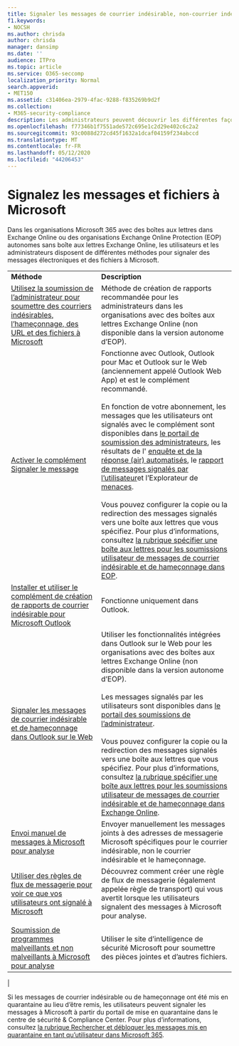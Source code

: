 ```yaml
---
title: Signaler les messages de courrier indésirable, non-courrier indésirable et de hameçonnage à Microsoft
f1.keywords:
- NOCSH
ms.author: chrisda
author: chrisda
manager: dansimp
ms.date: ''
audience: ITPro
ms.topic: article
ms.service: O365-seccomp
localization_priority: Normal
search.appverid:
- MET150
ms.assetid: c31406ea-2979-4fac-9288-f835269b9d2f
ms.collection:
- M365-security-compliance
description: Les administrateurs peuvent découvrir les différentes façons de signaler des messages et des fichiers valides et incorrects à Microsoft pour analyse.
ms.openlocfilehash: f77346b1f7551ade572c695e1c2d29e402c6c2a2
ms.sourcegitcommit: 93c0088d272cd45f1632a1dcaf04159f234abccd
ms.translationtype: MT
ms.contentlocale: fr-FR
ms.lasthandoff: 05/12/2020
ms.locfileid: "44206453"
---
```

# <a name="report-messages-and-files-to-microsoft"></a>Signalez les messages et fichiers à Microsoft

Dans les organisations Microsoft 365 avec des boîtes aux lettres dans Exchange Online ou des organisations Exchange Online Protection (EOP) autonomes sans boîte aux lettres Exchange Online, les utilisateurs et les administrateurs disposent de différentes méthodes pour signaler des messages électroniques et des fichiers à Microsoft.

|||
|---|---|
|**Méthode**|**Description**|
|[Utilisez la soumission de l’administrateur pour soumettre des courriers indésirables, l’hameçonnage, des URL et des fichiers à Microsoft](admin-submission.md)|Méthode de création de rapports recommandée pour les administrateurs dans les organisations avec des boîtes aux lettres Exchange Online (non disponible dans la version autonome d’EOP).|
|[Activer le complément Signaler le message](enable-the-report-message-add-in.md)|Fonctionne avec Outlook, Outlook pour Mac et Outlook sur le Web (anciennement appelé Outlook Web App) et est le complément recommandé. <br/><br/> En fonction de votre abonnement, les messages que les utilisateurs ont signalés avec le complément sont disponibles dans [le portail de soumission des administrateurs](admin-submission.md), les résultats de l' [enquête et de la réponse (air) automatisés](air-view-investigation-results.md), le [rapport de messages signalés par l’utilisateur](view-email-security-reports.md#user-reported-messages-report)et l’Explorateur de [menaces](threat-explorer-views.md#email--submissions). <br/><br/> Vous pouvez configurer la copie ou la redirection des messages signalés vers une boîte aux lettres que vous spécifiez. Pour plus d’informations, consultez [la rubrique spécifier une boîte aux lettres pour les soumissions utilisateur de messages de courrier indésirable et de hameçonnage dans EOP](user-submission.md).|
|[Installer et utiliser le complément de création de rapports de courrier indésirable pour Microsoft Outlook](junk-email-reporting-add-in-for-microsoft-outlook.md)|Fonctionne uniquement dans Outlook.|
|[Signaler les messages de courrier indésirable et de hameçonnage dans Outlook sur le Web](report-junk-email-and-phishing-scams-in-outlook-on-the-web-eop.md)|Utiliser les fonctionnalités intégrées dans Outlook sur le Web pour les organisations avec des boîtes aux lettres Exchange Online (non disponible dans la version autonome d’EOP). <br/><br/> Les messages signalés par les utilisateurs sont disponibles dans [le portail des soumissions de l’administrateur](admin-submission.md). <br/><br/> Vous pouvez configurer la copie ou la redirection des messages signalés vers une boîte aux lettres que vous spécifiez. Pour plus d’informations, consultez [la rubrique spécifier une boîte aux lettres pour les soumissions utilisateur de messages de courrier indésirable et de hameçonnage dans Exchange Online](user-submission.md).|
|[Envoi manuel de messages à Microsoft pour analyse](submit-spam-non-spam-and-phishing-scam-messages-to-microsoft-for-analysis.md)|Envoyer manuellement les messages joints à des adresses de messagerie Microsoft spécifiques pour le courrier indésirable, non le courrier indésirable et le hameçonnage.|
|[Utiliser des règles de flux de messagerie pour voir ce que vos utilisateurs ont signalé à Microsoft](use-mail-flow-rules-to-see-what-your-users-are-reporting-to-microsoft.md)|Découvrez comment créer une règle de flux de messagerie (également appelée règle de transport) qui vous avertit lorsque les utilisateurs signalent des messages à Microsoft pour analyse.|
|||
|[Soumission de programmes malveillants et non malveillants à Microsoft pour analyse](submitting-malware-and-non-malware-to-microsoft-for-analysis.md)|Utiliser le site d’intelligence de sécurité Microsoft pour soumettre des pièces jointes et d’autres fichiers.|
|

Si les messages de courrier indésirable ou de hameçonnage ont été mis en quarantaine au lieu d’être remis, les utilisateurs peuvent signaler les messages à Microsoft à partir du portail de mise en quarantaine dans le centre de sécurité & Compliance Center. Pour plus d’informations, consultez [la rubrique Rechercher et débloquer les messages mis en quarantaine en tant qu’utilisateur dans Microsoft 365](find-and-release-quarantined-messages-as-a-user.md).
